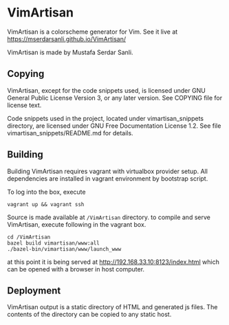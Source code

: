 # VimArtisan

VimArtisan is a colorscheme generator for Vim. See it live at
https://mserdarsanli.github.io/VimArtisan/

VimArtisan is made by Mustafa Serdar Sanli.

## Copying

VimArtisan, except for the code snippets used, is licensed under
GNU General Public License Version 3, or any later version.
See COPYING file for license text.

Code snippets used in the project, located under vimartisan_snippets
directory, are licensed under GNU Free Documentation License 1.2.
See file vimartisan_snippets/README.md for details.

## Building

Building VimArtisan requires vagrant with virtualbox provider setup.
All dependencies are installed in vagrant environment by bootstrap script.

To log into the box, execute

    vagrant up && vagrant ssh

Source is made available at `/VimArtisan` directory. to compile and serve
VimArtisan, execute following in the vagrant box.

    cd /VimArtisan
    bazel build vimartisan/www:all
    ./bazel-bin/vimartisan/www/launch_www

at this point it is being served at http://192.168.33.10:8123/index.html which
can be opened with a browser in host computer.

## Deployment

VimArtisan output is a static directory of HTML and generated js files.
The contents of the directory can be copied to any static host.
